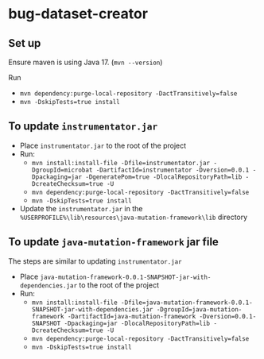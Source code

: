 # bug-dataset-creator

## Set up
Ensure maven is using Java 17. (`mvn --version`)

Run 
- `mvn dependency:purge-local-repository -DactTransitively=false`
- `mvn -DskipTests=true install`

## To update `instrumentator.jar`
- Place `instrumentator.jar` to the root of the project
- Run:
  - `mvn install:install-file -Dfile=instrumentator.jar -DgroupId=microbat -DartifactId=instrumentator -Dversion=0.0.1 -Dpackaging=jar -DgeneratePom=true -DlocalRepositoryPath=lib -DcreateChecksum=true -U`
  - `mvn dependency:purge-local-repository -DactTransitively=false`
  - `mvn -DskipTests=true install`
- Update the `instrumentator.jar` in the `%USERPROFILE%\lib\resources\java-mutation-framework\lib` directory

## To update `java-mutation-framework` jar file
The steps are similar to updating `instrumentator.jar`
- Place `java-mutation-framework-0.0.1-SNAPSHOT-jar-with-dependencies.jar` to the root of the project
- Run:
  - `mvn install:install-file -Dfile=java-mutation-framework-0.0.1-SNAPSHOT-jar-with-dependencies.jar -DgroupId=java-mutation-framework -DartifactId=java-mutation-framework -Dversion=0.0.1-SNAPSHOT -Dpackaging=jar -DlocalRepositoryPath=lib -DcreateChecksum=true -U`
  - `mvn dependency:purge-local-repository -DactTransitively=false`
  - `mvn -DskipTests=true install`
